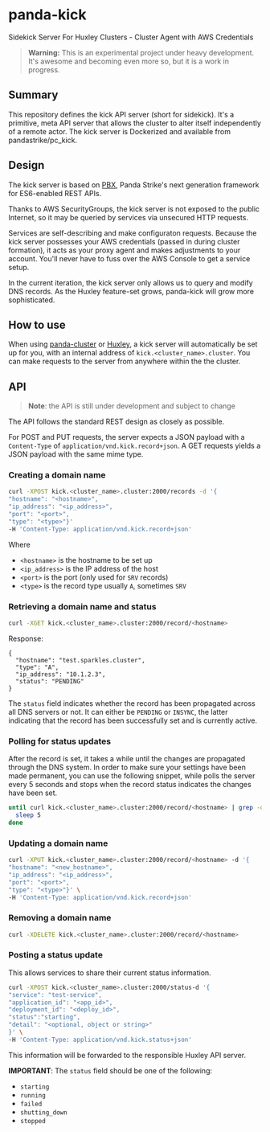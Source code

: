 # panda-kick

Sidekick Server For Huxley Clusters - Cluster Agent with AWS Credentials

> **Warning:** This is an experimental project under heavy development.  It's awesome and becoming even more so, but it is a work in progress.

## Summary

This repository defines the kick API server (short for sidekick). It's a primitive, meta API server that allows the cluster to alter itself independently of a remote actor.  The kick server is Dockerized and available from pandastrike/pc_kick.

## Design

The kick server is based on [PBX][pbx], Panda Strike's next generation framework for ES6-enabled REST APIs.

Thanks to AWS SecurityGroups, the kick server is not exposed to the public Internet, so it may be queried by services via unsecured HTTP requests.  

Services are self-describing and make configuraton requests.  Because the kick server possesses your AWS credentials (passed in during cluster formation), it acts as your proxy agent and makes adjustments to your account.  You'll never have to fuss over the AWS Console to get a service setup.

In the current iteration, the kick server only allows us to query and modify DNS records. As the Huxley feature-set grows, panda-kick will grow more sophisticated.


## How to use

When using [panda-cluster][pc] or [Huxley][huxley], a kick server will automatically be set up for you, with an internal address of `kick.<cluster_name>.cluster`. You can make requests to the server from anywhere within the the cluster.

## API

> **Note**: the API is still under development and subject to change

The API follows the standard REST design as closely as possible.

For POST and PUT requests, the server expects a JSON payload with a `Content-Type` of `application/vnd.kick.record+json`. A GET requests yields a JSON payload with the same mime type.


### Creating a domain name

```bash
curl -XPOST kick.<cluster_name>.cluster:2000/records -d '{
"hostname": "<hostname>",
"ip_address": "<ip_address>",
"port": "<port>",
"type": "<type>"}'
-H 'Content-Type: application/vnd.kick.record+json'
```

Where

- `<hostname>` is the hostname to be set up
- `<ip_address>` is the IP address of the host
- `<port>` is the port (only used for `SRV` records)
- `<type>` is the record type usually `A`, sometimes `SRV`

### Retrieving a domain name and status

```bash
curl -XGET kick.<cluster_name>.cluster:2000/record/<hostname>
```

Response: 

```
{
  "hostname": "test.sparkles.cluster",
  "type": "A",
  "ip_address": "10.1.2.3",
  "status": "PENDING"
}
```

The `status` field indicates whether the record has been propagated across all DNS servers or not. It can either be `PENDING` or `INSYNC`, the latter indicating that the record has been successfully set and is currently active.

### Polling for status updates

After the record is set, it takes a while until the changes are propagated through the DNS system.
In order to make sure your settings have been made permanent, you can use the following snippet, while polls the server every 5 seconds and stops when the record status indicates the changes have been set.

```bash
until curl kick.<cluster_name>.cluster:2000/record/<hostname> | grep -o 'INSYNC'; do
  sleep 5
done
```

### Updating a domain name

```bash
curl -XPUT kick.<cluster_name>.cluster:2000/record/<hostname> -d '{
"hostname": "<new_hostname>",
"ip_address": "<ip_address>",
"port": "<port>",
"type": "<type>"}' \
-H 'Content-Type: application/vnd.kick.record+json'
```

### Removing a domain name

```bash
curl -XDELETE kick.<cluster_name>.cluster:2000/record/<hostname>
```

[pbx]: https://github.com/pandastrike/pbx
[pc]: https://github.com/pandastrike/panda-cluster
[huxley]: https://github.com/pandastrike/huxley

### Posting a status update

This allows services to share their current status information.

```bash
curl -XPOST kick.<cluster_name>.cluster:2000/status-d '{
"service": "test-service", 
"application_id": "<app_id>",
"deployment_id": "<deploy_id>",
"status":"starting",
"detail": "<optional, object or string>"
}' \
-H 'Content-Type: application/vnd.kick.status+json' 
```

This information will be forwarded to the responsible Huxley API server.

**IMPORTANT**: The `status` field should be one of the following:

- `starting`
- `running`
- `failed`
- `shutting_down`
- `stopped`
